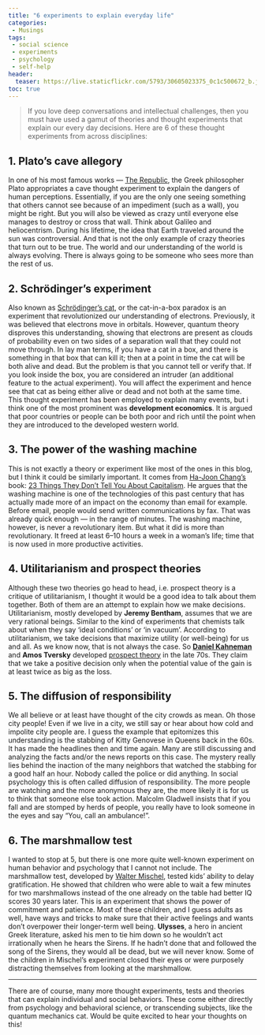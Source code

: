 ```yaml
---
title: "6 experiments to explain everyday life"
categories:
 - Musings
tags:
 - social science
 - experiments
 - psychology
 - self-help
header:
  teaser: https://live.staticflickr.com/5793/30605023375_0c1c500672_b.jpg
toc: true
---   
```

    
> If you love deep conversations and intellectual challenges, then you must have used a gamut of theories and thought experiments that explain our every day decisions. Here are 6 of these thought experiments from across disciplines:

## 1. Plato’s cave allegory

In one of his most famous works — [The Republic](http://classics.mit.edu/Plato/republic.html), the Greek philosopher Plato appropriates a cave thought experiment to explain the dangers of human perceptions. Essentially, if you are the only one seeing something that others cannot see because of an impediment (such as a wall), you might be right. But you will also be viewed as crazy until everyone else manages to destroy or cross that wall. Think about Galileo and heliocentrism. During his lifetime, the idea that Earth traveled around the sun was controversial. And that is not the only example of crazy theories that turn out to be true. The world and our understanding of the world is always evolving. There is always going to be someone who sees more than the rest of us.

## 2. Schrödinger’s experiment

Also known as [Schrödinger’s cat](http://news.nationalgeographic.com/news/2013/08/130812-physics-schrodinger-erwin-google-doodle-cat-paradox-science/), or the cat-in-a-box paradox is an experiment that revolutionized our understanding of electrons. Previously, it was believed that electrons move in orbitals. However, quantum theory disproves this understanding, showing that electrons are present as clouds of probability even on two sides of a separation wall that they could not move through. In lay man terms, if you have a cat in a box, and there is something in that box that can kill it; then at a point in time the cat will be both alive and dead. But the problem is that you cannot tell or verify that. If you look inside the box, you are considered an intruder (an additional feature to the actual experiment). You will affect the experiment and hence see that cat as being either alive or dead and not both at the same time. This thought experiment has been employed to explain many events, but i think one of the most prominent was **development economics**. It is argued that poor countries or people can be both poor and rich until the point when they are introduced to the developed western world.

## 3. The power of the washing machine

This is not exactly a theory or experiment like most of the ones in this blog, but I think it could be similarly important. It comes from [Ha-Joon Chang’s](http://hajoonchang.net/) book: [23 Things They Don’t Tell You About Capitalism](https://www.goodreads.com/book/show/8913542-23-things-they-don-t-tell-you-about-capitalism?from_search=true&search_version=service). He argues that the washing machine is one of the technologies of this past century that has actually made more of an impact on the economy than email for example. Before email, people would send written communications by fax. That was already quick enough — in the range of minutes. The washing machine, however, is never a revolutionary item. But what it did is more than revolutionary. It freed at least 6–10 hours a week in a woman’s life; time that is now used in more productive activities.

## 4. Utilitarianism and prospect theories

Although these two theories go head to head, i.e. prospect theory is a critique of utilitarianism, I thought it would be a good idea to talk about them together. Both of them are an attempt to explain how we make decisions. Utilitarianism, mostly developed by **Jeremy Bentham**, assumes that we are very rational beings. Similar to the kind of experiments that chemists talk about when they say ‘ideal conditions’ or ‘in vacuum’. According to utilitarianism, we take decisions that maximize utility (or well-being) for us and all. As we know now, that is not always the case. So **[Daniel Kahneman](https://kahneman.socialpsychology.org/)** and **Amos Tversky** developed [prospect theory](http://www.jstor.org/stable/1914185?origin=crossref&seq=1#page_scan_tab_contents) in the late 70s. They claim that we take a positive decision only when the potential value of the gain is at least twice as big as the loss.

## 5. The diffusion of responsibility

We all believe or at least have thought of the city crowds as mean. Oh those city people! Even if we live in a city, we still say or hear about how cold and impolite city people are. I guess the example that epitomizes this understanding is the stabbing of Kitty Genovese in Queens back in the 60s. It has made the headlines then and time again. Many are still discussing and analyzing the facts and/or the news reports on this case. The mystery really lies behind the inaction of the many neighbors that watched the stabbing for a good half an hour. Nobody called the police or did anything. In social psychology this is often called diffusion of responsibility. The more people are watching and the more anonymous they are, the more likely it is for us to think that someone else took action. Malcolm Gladwell insists that if you fall and are stomped by herds of people, you really have to look someone in the eyes and say “You, call an ambulance!”.

## 6. The marshmallow test

I wanted to stop at 5, but there is one more quite well-known experiment on human behavior and psychology that I cannot not include. The marshmallow test, developed by [Walter Mischel](http://www.columbia.edu/cu/psychology/indiv_pages/mischel/Walter_Mischel.html), tested kids’ ability to delay gratification. He showed that children who were able to wait a few minutes for two marshmallows instead of the one already on the table had better IQ scores 30 years later. This is an experiment that shows the power of commitment and patience. Most of these children, and I guess adults as well, have ways and tricks to make sure that their active feelings and wants don’t overpower their longer-term well being. **Ulysses**, a hero in ancient Greek literature, asked his men to tie him down so he wouldn’t act irrationally when he hears the Sirens. If he hadn’t done that and followed the song of the Sirens, they would all be dead, but we will never know. Some of the children in Mischel’s experiment closed their eyes or were purposely distracting themselves from looking at the marshmallow.

***

There are of course, many more thought experiments, tests and theories that can explain individual and social behaviors. These come either directly from psychology and behavioral science, or transcending subjects, like the quantum mechanics cat. Would be quite excited to hear your thoughts on this!